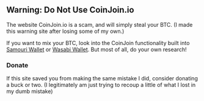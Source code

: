 ## Warning: Do Not Use CoinJoin.io

The website CoinJoin.io is a scam, and will simply steal your BTC. (I made this warning site after losing some of my own.)

If you want to mix your BTC, look into the CoinJoin functionality built into [Samouri Wallet](https://samouraiwallet.com/whirlpool) or [Wasabi Wallet](https://wasabiwallet.io/). But most of all, do your own research!

### Donate

If this site saved you from making the same mistake I did, consider donating a buck or two. (I legitimately am just trying to recoup a little of what I lost in my dumb mistake)
